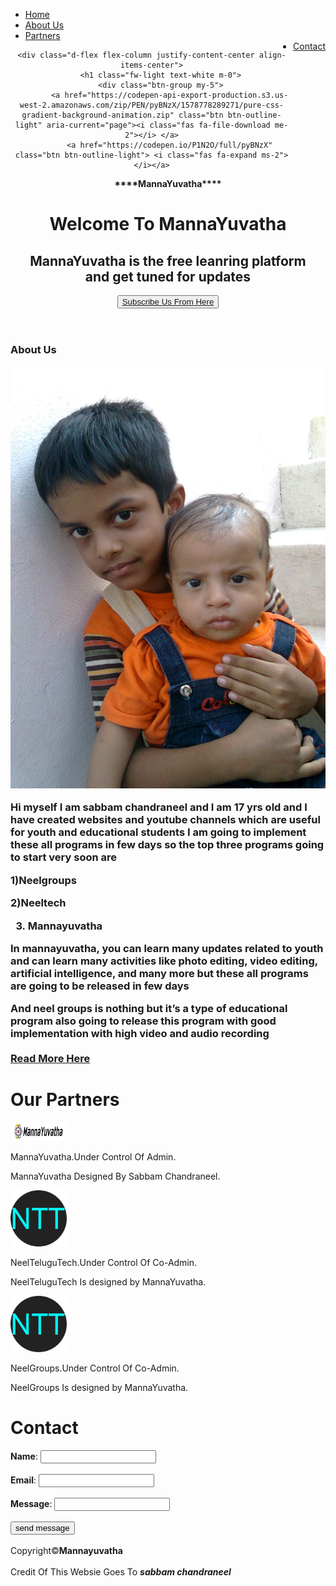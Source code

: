 ﻿
<head>
<title>
Sabbam Chandraneel
</title>
</head>
<link rel="stylesheet" type="text/css" href="project.css" media="screen">
<ul>
  <li><a  class="active" href="#home">Home</a></li>
  <li><a href="#about">About Us</a></li>
  <li><a href="#partners">Partners</a></li>
  <li style="float:right"><a  href="#contact">Contact</a></li>
</ul> 
<header>
<div class="d-flex flex-column justify-content-center w-100 h-100">

	<div class="d-flex flex-column justify-content-center align-items-center">
		<h1 class="fw-light text-white m-0">
		<div class="btn-group my-5">
			<a href="https://codepen-api-export-production.s3.us-west-2.amazonaws.com/zip/PEN/pyBNzX/1578778289271/pure-css-gradient-background-animation.zip" class="btn btn-outline-light" aria-current="page"><i class="fas fa-file-download me-2"></i> </a>
			<a href="https://codepen.io/P1N2O/full/pyBNzX" class="btn btn-outline-light"> <i class="fas fa-expand ms-2"></i></a>
		
		
</div>
</div>
<hgroup>
<b>****MannaYuvatha****</b><br/>
<h1>Welcome To MannaYuvatha</h1>
<H2>MannaYuvatha is the free leanring platform <br>and get tuned for updates</h2>
<button><a href="https://www.youtube.com/channel/UCrFcMhBZqQWAlWLWTIyH5-A"> Subscribe Us From Here</a></button>
</hgroup>
</header>
<style>

</style>
<body>
<section>
<article>
<div class="about" id="about">
<h1>About Us<br><br>
<img src="h7.jpg">
<p>Hi myself I am sabbam chandraneel and I am 17 yrs old and I have created websites and youtube channels which are useful for youth and educational students I am going to implement these all programs in few days so the top three programs going to start very soon are<br>

1)Neelgroups<br>

2)Neeltech<br>

3) Mannayuvatha<br>

In mannayuvatha, you can learn many updates related to youth and can learn many activities like photo editing, video editing, artificial intelligence, and many more but these all programs are going to be released in few days

And neel groups is nothing but it’s a type of educational program also going to release this program with good implementation with high video and audio recording<br/><br/>
<a href="https://mannayuvatha.blogspot.com/p/about-us.html">Read More Here</a>
</p>
</article>
</section>
<div class="partners" id="partners">
<h1><b>Our Partners</b></h1>
 <div class="container">
  <img src="h9.png" alt="MannaYuvatha" style="width:90px">
  <p><span>MannaYuvatha.</span>Under Control Of Admin.</p>
  <p>MannaYuvatha Designed By Sabbam Chandraneel.</p>
</div>

<div class="container">
  <img src="h8.png" alt="NeelTeluguTech" style="width:90px">
  <p><span >NeelTeluguTech.</span>Under Control Of Co-Admin.</p>
  <p>NeelTeluguTech Is designed by MannaYuvatha.</p>
</div> 

<div class="container">
  <img src="h8.png" alt="NeelGroups" style="width:90px">
  <p><span >NeelGroups.</span>Under Control Of Co-Admin.</p>
  <p>NeelGroups Is designed by MannaYuvatha.</p>
</div>
<div class="form" id="contact">
<h1>Contact</h1>
<form action="https://formsubmit.co/sabbam2004@gmail.com" method="POST">
<input type="hidden" name="_autoresponse" value="Mesaage From NeelWeb1">
<input type="hidden" name="_subject" value="message from MannaYuvatha!">
<form>
	<b>Name</b>: <b><input type="text" name="name" required/></b><br/><br/>
	<b>Email</b>: <input type="email" name="mail" required/><br/><br/>	
	<b>Message</b>: <input type="text" name="message" required/><br/><br/>
	<button>send message</button>

</form>

</body><br/>
<footer>
Copyright©<b>Mannayuvatha</b><br/><br/>
Credit Of This Websie Goes To <i><b>sabbam chandraneel</b></i>
</footer>

